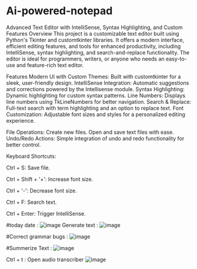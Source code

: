 # Ai-powered-notepad
Advanced Text Editor with IntelliSense, Syntax Highlighting, and Custom Features
Overview
This project is a customizable text editor built using Python's Tkinter and customtkinter libraries. It offers a modern interface, efficient editing features, and tools for enhanced productivity, including IntelliSense, syntax highlighting, and search-and-replace functionality. The editor is ideal for programmers, writers, or anyone who needs an easy-to-use and feature-rich text editor.

Features
Modern UI with Custom Themes: Built with customtkinter for a sleek, user-friendly design.
IntelliSense Integration: Automatic suggestions and corrections powered by the Intellisense module.
Syntax Highlighting: Dynamic highlighting for custom syntax patterns.
Line Numbers: Displays line numbers using TkLineNumbers for better navigation.
Search & Replace: Full-text search with term highlighting and an option to replace text.
Font Customization: Adjustable font sizes and styles for a personalized editing experience.

File Operations:
Create new files.
Open and save text files with ease.
Undo/Redo Actions: Simple integration of undo and redo functionality for better control.

Keyboard Shortcuts:

Ctrl + S: Save file.

Ctrl + Shift + '+': Increase font size.

Ctrl + '-': Decrease font size.

Ctrl + F: Search text.

Ctrl + Enter: Trigger IntelliSense.


#today date :
![image](https://github.com/user-attachments/assets/a4d3d5d4-78fc-42a2-b4c6-cc4dd9bfc758)
Generate text :
![image](https://github.com/user-attachments/assets/dcd377a5-d7db-449d-a2c6-870df9a962d5)


#Correct grammar bugs :
![image](https://github.com/user-attachments/assets/e5a5456d-03f7-4d3c-8e65-7adfdae22239)


#Summerize Text :
![image](https://github.com/user-attachments/assets/b26a53ee-aefe-4517-a409-d665254cd197)


Ctrl + t : Open audio transcriber
![image](https://github.com/user-attachments/assets/5d1d50a8-049b-4878-b013-1dd7a93e9cb1)
